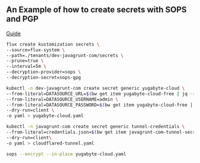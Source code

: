 ## An Example of how to create secrets with SOPS and PGP

[Guide](https://fluxcd.io/flux/guides/mozilla-sops/)

```bash
flux create kustomization secrets \
--source=flux-system \
--path=./tenants/dev-javagrunt-com/secrets \
--prune=true \
--interval=5m \
--decryption-provider=sops \
--decryption-secret=sops-gpg
```

```bash
kubectl -n dev-javagrunt-com create secret generic yugabyte-cloud \
--from-literal=DATASOURCE_URL=$(bw get item yugabyte-cloud-free | jq -r .login.username) \
--from-literal=DATASOURCE_USERNAME=admin \
--from-literal=DATASOURCE_PASSWORD=$(bw get item yugabyte-cloud-free | jq -r .login.password) \
--dry-run=client \
-o yaml > yugabyte-cloud.yaml
```

```bash
kubectl -n javagrunt-com create secret generic tunnel-credentials \
--from-literal=credentials.json=$(bw get item javagrunt-com-tunnel-secret | jq -r .login.password) \
--dry-run=client\
-o yaml > cloudflared-tunnel.yaml
```

```bash
sops --encrypt --in-place yugabyte-cloud.yaml
```